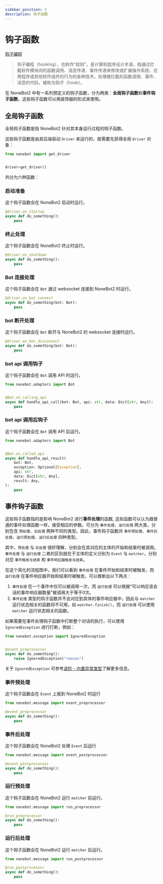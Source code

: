 ```yaml
---
sidebar_position: 3
description: 钩子函数
---
```


# 钩子函数

[钩子编程](https://zh.wikipedia.org/wiki/%E9%92%A9%E5%AD%90%E7%BC%96%E7%A8%8B)

> 钩子编程（hooking），也称作“挂钩”，是计算机程序设计术语，指通过拦截软件模块间的函数调用、消息传递、事件传递来修改或扩展操作系统、应用程序或其他软件组件的行为的各种技术。处理被拦截的函数调用、事件、消息的代码，被称为钩子（hook）。

在 NoneBot2 中有一系列预定义的钩子函数，分为两类：**全局钩子函数**和**事件钩子函数**，这些钩子函数可以用装饰器的形式来使用。

## 全局钩子函数

全局钩子函数是指 NoneBot2 针对其本身运行过程的钩子函数。

这些钩子函数是由其后端驱动 `Driver` 来运行的，故需要先获得全局 `Driver` 对象：

```python
from nonebot import get_driver


driver=get_driver()
```

共分为六种函数：

### 启动准备

这个钩子函数会在 NoneBot2 启动时运行。

```python
@driver.on_startup
async def do_something():
    pass
```

### 终止处理

这个钩子函数会在 NoneBot2 终止时运行。

```python
@driver.on_shutdown
async def do_something():
    pass
```

### Bot 连接处理

这个钩子函数会在 `Bot` 通过 websocket 连接到 NoneBot2 时运行。

```python
@driver.on_bot_connect
async def do_something(bot: Bot):
    pass
```

### bot 断开处理

这个钩子函数会在 `Bot` 断开与 NoneBot2 的 websocket 连接时运行。

```python
@driver.on_bot_disconnect
async def do_something(bot: Bot):
    pass
```

### bot api 调用钩子

这个钩子函数会在 `Bot` 调用 API 时运行。

```python
from nonebot.adapters import Bot


@Bot.on_calling_api
async def handle_api_call(bot: Bot, api: str, data: Dict[str, Any]):
    pass
```

### bot api 调用后钩子

这个钩子函数会在 `Bot` 调用 API 后运行。

```python
from nonebot.adapters import Bot


@Bot.on_called_api
async def handle_api_result(
    bot: Bot,
    exception: Optional[Exception],
    api: str,
    data: Dict[str, Any],
    result: Any,
):
    pass
```

## 事件钩子函数

这些钩子函数指的是影响 NoneBot2 进行**事件处理**的函数, 这些函数可以认为跟普通的事件处理函数一样，接受相应的参数。可分为 `事件处理`、`运行处理` 两大类，分别包含 `预处理`、`后处理` 两种不同的类型。因此，事件钩子函数共 `事件预处理`、`事件后处理`、`运行预处理`、`运行后处理` 四种类型。

其中，`预处理` 与 `后处理` 很好理解，分别会在其对应的主体的开始和结束时被调用。`事件处理` 与 `运行处理` 二者的区别就在于主体的定义分别为 `Event` 与 `matcher`，分别对应 `事件触发与结束` 和 `事件响应器触发与结束`。

在这个简化的流程图中，我们可以看到 `事件处理` 在事件开始和结束时被触发，而 `运行处理` 在事件响应器开始和结束时被触发。可以推断出以下两点：

1. `事件处理` 在一个事件中仅可以被调用一次，而 `运行处理` 可以根据“可以响应该会话的事件响应器数量”被调用大于等于0次。
2. `事件处理` 类型的钩子函数并不会对应到具体的事件响应器中，因此与 `matcher` 运行状态相关的函数将不可用，如 `matcher.finish()`，而 `运行处理` 可以使用 `matcher` 运行状态相关的函数。

如果需要在事件处理钩子函数中打断整个对话的执行，可以使用 `IgnoredException` 进行打断，例如：

```python
from nonebot.exception import IgnoredException


@event_preprocessor
async def do_something():
    raise IgnoredException("reason")
```

关于 `IgnoredException` 可参考[进阶 - 内置异常类型](../../advanced/functions/builtin-exception)了解更多信息。

### 事件预处理

这个钩子函数会在 `Event` 上报到 NoneBot2 时运行

```python
from nonebot.message import event_preprocessor

@event_preprocessor
async def do_something():
    pass
```

### 事件后处理

这个钩子函数会在 NoneBot2 处理 `Event` 后运行

```python
from nonebot.message import event_postprocessor

@event_postprocessor
async def do_something():
    pass
```

### 运行预处理

这个钩子函数会在 NoneBot2 运行 `matcher` 前运行。

```python
from nonebot.message import run_preprocessor

@run_preprocessor
async def do_something():
    pass
```

### 运行后处理

这个钩子函数会在 NoneBot2 运行 `matcher` 后运行。

```python
from nonebot.message import run_postprocessor

@run_postprocessor
async def do_something():
    pass
```
